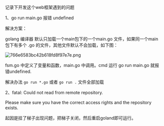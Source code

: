 记录下开发这个web框架遇到的问题

1、go run main.go 报错 undefined

解决方案：

golang 编译器 默认只加载一个main包下的一个main.go 文件，如果同一个main包下有多个 .go 的文件，其他文件默认不会加载，如下图：

![766e6583bc42b618fd8f97e7e.png](https://p3-juejin.byteimg.com/tos-cn-i-k3u1fbpfcp/75f62dd88eba414590998a889709d13f~tplv-k3u1fbpfcp-zoom-in-crop-mark:1512:0:0:0.awebp?)

fsm.go 中定义了变量和函数，main.go 中调用。cmd 运行 go run main.go 就报错undefined.

解决办法 `go run *.go` 或者 `go run .` 文件全部加载



2、fatal: Could not read from remote repository.

Please make sure you have the correct access rights
and the repository exists.

起因是挂了梯子出现问题，把梯子关闭，然后重启goland即可运行。